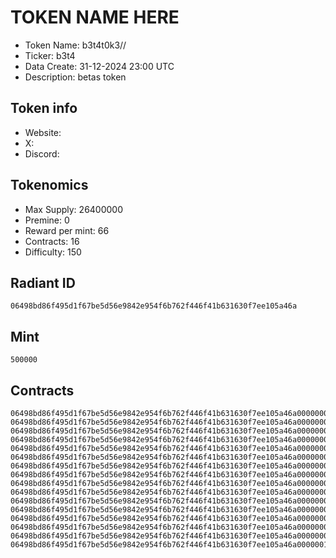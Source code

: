 # TOKEN NAME HERE

- Token Name: b3t4t0k3/\/
- Ticker: b3t4
- Data Create: 31-12-2024 23:00 UTC
- Description: betas token

## Token info
- Website: 
- X: 
- Discord: 

## Tokenomics
- Max Supply:  26400000
- Premine:   0
- Reward per mint:  66
- Contracts:   16
- Difficulty: 150

## Radiant ID
```
06498bd86f495d1f67be5d56e9842e954f6b762f446f41b631630f7ee105a46a
```

## Mint
```
500000
```

## Contracts

```
06498bd86f495d1f67be5d56e9842e954f6b762f446f41b631630f7ee105a46a00000001
06498bd86f495d1f67be5d56e9842e954f6b762f446f41b631630f7ee105a46a00000002
06498bd86f495d1f67be5d56e9842e954f6b762f446f41b631630f7ee105a46a00000003
06498bd86f495d1f67be5d56e9842e954f6b762f446f41b631630f7ee105a46a00000004
06498bd86f495d1f67be5d56e9842e954f6b762f446f41b631630f7ee105a46a00000005
06498bd86f495d1f67be5d56e9842e954f6b762f446f41b631630f7ee105a46a00000006
06498bd86f495d1f67be5d56e9842e954f6b762f446f41b631630f7ee105a46a00000007
06498bd86f495d1f67be5d56e9842e954f6b762f446f41b631630f7ee105a46a00000008
06498bd86f495d1f67be5d56e9842e954f6b762f446f41b631630f7ee105a46a00000009
06498bd86f495d1f67be5d56e9842e954f6b762f446f41b631630f7ee105a46a0000000a
06498bd86f495d1f67be5d56e9842e954f6b762f446f41b631630f7ee105a46a0000000b
06498bd86f495d1f67be5d56e9842e954f6b762f446f41b631630f7ee105a46a0000000c
06498bd86f495d1f67be5d56e9842e954f6b762f446f41b631630f7ee105a46a0000000d
06498bd86f495d1f67be5d56e9842e954f6b762f446f41b631630f7ee105a46a0000000e
06498bd86f495d1f67be5d56e9842e954f6b762f446f41b631630f7ee105a46a0000000f
06498bd86f495d1f67be5d56e9842e954f6b762f446f41b631630f7ee105a46a00000010

```
